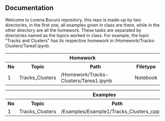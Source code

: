 ## Documentation

Welcome to Lorena Bucurú repository, this repo is made-up by two directories, in the first one, all examples given in class are there, while in the other directory are all the homework. These tasks are separated by directories named as the topics worked in class. For example, the topic "Tracks and Clusters" has its respective homework in /Homework/Tracks-Clusters/Tarea1.ipynb.


<table class="egt">
  <tr>
    <th colspan="4">Homework</th>
  </tr>
  <tr>
    <th>No</th>
    <th>Topic</th>
    <th>Path</th>
    <th>Filetype</th>
  </tr>
  <tr>
    <td>1</td>
    <td>Tracks_Clusters</td>
    <td>/Homework/Tracks-Clusters/Tarea1.ipynb</td>
    <td>Notebook</td>
  </tr>
</table>

<table class="egt">
  <tr>
    <th colspan="4">Examples</th>
  </tr>
  <tr>
    <th>No</th>
    <th>Topic</th>
    <th>Path</th>
    <th>Filetype</th>
  </tr>
  <tr>
    <td>1</td>
    <td>Tracks_Clusters</td>
    <td>/Examples/Example1/Tracks_Clusters_cpp.ipynb</td>
    <td>Notebook</td>
  </tr>
</table>
